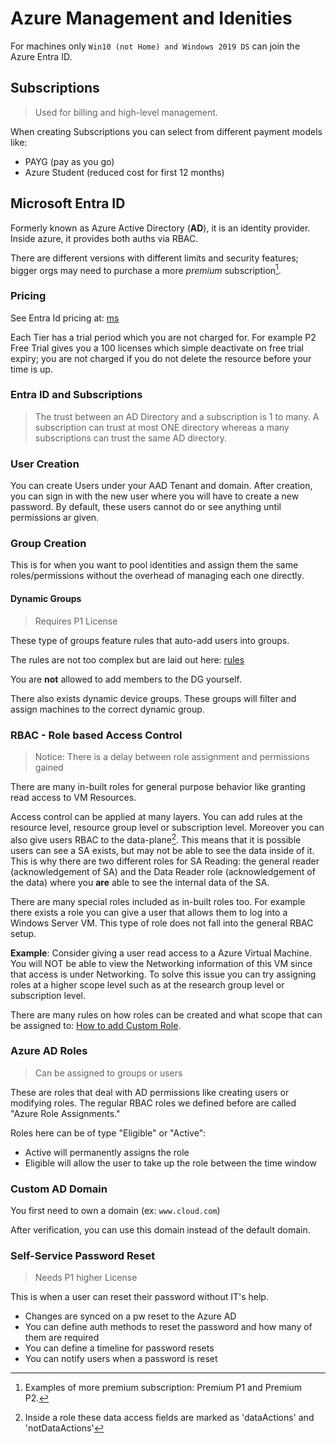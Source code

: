 # Azure Management and Idenities

For machines only `Win10 (not Home) and Windows 2019 DS` can join the Azure Entra ID.

## Subscriptions

> Used for billing and high-level management.

When creating Subscriptions you can select from different payment models like:

- PAYG (pay as you go)
- Azure Student (reduced cost for first 12 months)

## Microsoft Entra ID

Formerly known as Azure Active Directory (**AD**), it is an identity provider. Inside azure, it provides both auths via RBAC.

There are different versions with different limits and security features; bigger orgs may need to purchase a more _premium_ subscription[^1].

### Pricing

See Entra Id pricing at: [ms](https://www.microsoft.com/en-us/security/business/microsoft-entra-pricing)

Each Tier has a trial period which you are not charged for. For example P2 Free Trial gives you a 100 licenses which simple deactivate on free trial expiry; you are not charged if you do not delete the resource before your time is up.


### Entra ID and Subscriptions

> The trust between an AD Directory and a subscription is 1 to many. A subscription can trust at most ONE directory whereas a many subscriptions can trust the same AD directory.

### User Creation

You can create Users under your AAD Tenant and domain. After creation, you can sign in with the new user where you will have to create a new password. By default, these users cannot do or see anything until permissions ar given. 

### Group Creation

This is for when you want to pool identities and assign them the same roles/permissions without the overhead of managing each one directly. 

#### Dynamic Groups

> Requires P1 License

These type of groups feature rules that auto-add users into groups.

The rules are not too complex but are laid out here: [rules](https://learn.microsoft.com/en-us/entra/identity/users/groups-dynamic-membership#constructing-the-body-of-a-membership-rule)

You are **not** allowed to add members to the DG yourself.

There also exists dynamic device groups. These groups will filter and assign machines to the correct dynamic group.


### RBAC - Role based Access Control

> Notice: There is a delay between role assignment and permissions gained

There are many in-built roles for general purpose behavior like granting read access to VM Resources.

Access control can be applied at many layers. You can add rules at the resource level, resource group level or subscription level. Moreover you can also give users RBAC to the data-plane[^2]. This means that it is possible users can see a SA exists, but may not be able to see the data inside of it. This is why there are two different roles for SA Reading: the general reader (acknowledgement of SA) and the Data Reader role (acknowledgement of the data) where you **are** able to see the internal data of the SA.

There are many special roles included as in-built roles too. For example there exists a role you can give a user that allows them to log into a Windows Server VM. This type of role does not fall into the general RBAC setup.

**Example**:
Consider giving a user read access to a Azure Virtual Machine. You will NOT be able to view the Networking information of this VM since that access is under Networking. To solve this issue you can try assigning roles at a higher scope level such as at the research group level or subscription level.

There are many rules on how roles can be created and what scope that can be assigned to: [How to add Custom Role](https://learn.microsoft.com/en-us/azure/role-based-access-control/custom-roles).



### Azure AD Roles

> Can be assigned to groups or users

These are roles that deal with AD permissions like creating users or modifying roles. The regular RBAC roles we defined before are called "Azure Role Assignments."

Roles here can be of type "Eligible" or "Active":
+ Active will permanently assigns the role
+ Eligible will allow the user to take up the role between the time window

### Custom AD Domain

You first need to own a domain (ex: `www.cloud.com`)

After verification, you can use this domain instead of the default domain.

[^1]: Examples of more premium subscription: Premium P1 and Premium P2.
[^2]: Inside a role these data access fields are marked as 'dataActions' and 'notDataActions'

### Self-Service Password Reset

> Needs P1 higher License

This is when a user can reset their password without IT's help.

+ Changes are synced on a pw reset to the Azure AD
+ You can define auth methods to reset the password and how many of them are required
+ You can define a timeline for password resets
+ You can notify users when a password is reset
